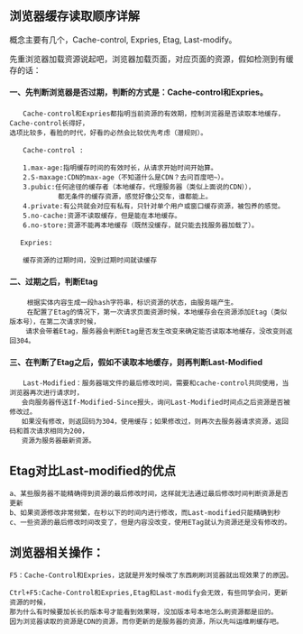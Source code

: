 ## 浏览器缓存读取顺序详解

概念主要有几个，Cache-control, Expries, Etag, Last-modify。

先重浏览器加载资源说起吧，浏览器加载页面，对应页面的资源，假如检测到有缓存的话：

#### 一、先判断浏览器是否过期，判断的方式是：Cache-control和Expries。

    　　Cache-control和Expries都指明当前资源的有效期，控制浏览器是否读取本地缓存，Cache-control长得好，
    选项比较多，看脸的时代，好看的必然会比较优先考虑（潜规则）。
    
    　　Cache-control :
    
    　　1.max-age:指明缓存时间的有效时长，从请求开始时间开始算。
    　　2.S-maxage:CDN的max-age（不知道什么是CDN？去问百度吧~）。
    　　3.pubic:任何途径的缓存者（本地缓存，代理服务器（类似上面说的CDN）），
                都无条件的缓存资源，感觉好像公交车，谁都能上。
    　　4.private:有公共就会对应有私有，只针对单个用户或窗口缓存资源，被包养的感觉。
    　　5.no-cache:资源不读取缓存，但是能在本地缓存。
    　　6.no-store:资源不能再本地缓存（既然没缓存，就只能去找服务器加载了）。
    
    　 Expries:
    
    　　缓存资源的过期时间，没到过期时间就读缓存

#### 二、过期之后，判断Etag

    　　 根据实体内容生成一段hash字符串，标识资源的状态，由服务端产生。
    　　 在配置了Etag的情况下，第一次请求页面资源时候，本地缓存会在资源添加Etag（类似版本号），在第二次请求时候，
        请求会带着Etag，服务器会判断Etag是否发生改变来确定能否读取本地缓存，没改变则返回304。

#### 三、在判断了Etag之后，假如不读取本地缓存，则再判断Last-Modified

    　　Last-Modified：服务器端文件的最后修改时间，需要和cache-control共同使用，当浏览器再次进行请求时，
       会向服务器传送If-Modified-Since报头，询问Last-Modified时间点之后资源是否被修改过。
       如果没有修改，则返回码为304，使用缓存；如果修改过，则再次去服务器请求资源，返回码和首次请求相同为200，
       资源为服务器最新资源。

## Etag对比Last-modified的优点

    a、某些服务器不能精确得到资源的最后修改时间，这样就无法通过最后修改时间判断资源是否更新 
    b、如果资源修改非常频繁，在秒以下的时间内进行修改，而Last-modified只能精确到秒 
    c、一些资源的最后修改时间改变了，但是内容没改变，使用ETag就认为资源还是没有修改的。


## 浏览器相关操作：

    F5：Cache-Control和Expries，这就是开发时候改了东西刷刷浏览器就出现效果了的原因。
    
    Ctrl+F5:Cache-Control和Expries,Etag和Last-modify会无效，有些同学会问，更新资源的时候，
    那为什么有时候要加长长的版本号才能看到效果呀，没加版本号本地怎么刷资源都是旧的。
    因为浏览器读取的资源是CDN的资源，而你更新的是服务器的资源，所以先叫运维刷缓存吧。